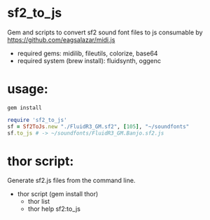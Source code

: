 sf2\_to\_js
=========

Gem and scripts to convert sf2 sound font files to js
consumable by https://github.com/eagsalazar/midi.js

- required gems: midilib, fileutils, colorize, base64
- required system (brew install): fluidsynth, oggenc

usage:
=========

```
gem install 
```

```ruby
require 'sf2_to_js'
sf = Sf2ToJs.new "./FluidR3_GM.sf2", [105], "~/soundfonts"
sf.to_js # -> ~/soundfonts/FluidR3_GM.Banjo.sf2.js
```

thor script:
=========

Generate sf2.js files from the command line.

- thor script (gem install thor)
  - thor list
  - thor help sf2:to_js
